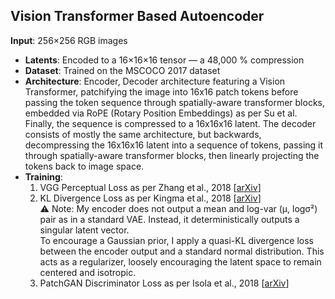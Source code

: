 ## **Vision Transformer Based Autoencoder**
**Input**: 
    256×256 RGB images  
- **Latents**:
    Encoded to a 16×16×16 tensor — a 48,000 % compression
- **Dataset**:
    Trained on the MSCOCO 2017 dataset  
- **Architecture**:
    Encoder, Decoder architecture featuring a Vision Transformer, patchifying the image into 16x16 patch tokens before passing the token sequence through spatially-aware transformer blocks, embedded via RoPE
    (Rotary Position Embeddings) as per Su et al. Finally, the sequence is compressed to a 16x16x16 latent. The decoder consists of mostly the same architecture, but backwards, decompressing the 16x16x16
    latent into a sequence of tokens, passing it through spatially-aware transformer blocks, then linearly projecting the tokens back to image space.
- **Training**:
    1) VGG Perceptual Loss as per Zhang et al., 2018 [[arXiv](https://arxiv.org/abs/1801.03924)] <br>
    2) KL Divergence Loss as per Kingma et al., 2018 [[arXiv](https://arxiv.org/abs/1312.6114)]
       <br>⚠️ Note: My encoder does not output a mean and log-var (μ, logσ²) pair as in a standard VAE. Instead, it deterministically outputs a singular latent vector.  
          To encourage a Gaussian prior, I apply a quasi-KL divergence loss between the encoder output and a standard normal distribution. This acts as a regularizer, loosely encouraging the latent space to remain            centered and isotropic. <br>
    3) PatchGAN Discriminator Loss as per Isola et al., 2018 [[arXiv](https://arxiv.org/pdf/1611.07004)] <br>
